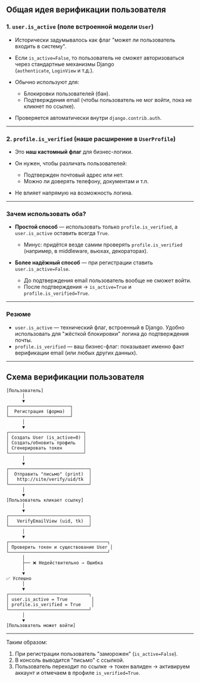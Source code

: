 ## Общая идея верификации пользователя

### 1. `user.is_active` (поле встроенной модели `User`)

* Исторически задумывалось как флаг "может ли пользователь входить в систему".
* Если `is_active=False`, то пользователь не сможет авторизоваться через стандартные механизмы Django  
  (`authenticate`, `LoginView` и т.д.).
* Обычно используют для:

  * Блокировки пользователей (бан).
  * Подтверждения email (чтобы пользователь не мог войти, пока не кликнет по ссылке).
* Проверяется автоматически внутри `django.contrib.auth`.

---

### 2. `profile.is_verified` (наше расширение в `UserProfile`)

* Это **наш кастомный флаг** для бизнес-логики.
* Он нужен, чтобы различать пользователей:

  * Подтвержден почтовый адрес или нет.
  * Можно ли доверять телефону, документам и т.п.
* Не влияет напрямую на возможность логина.

---

### Зачем использовать оба?

* **Простой способ** — использовать только `profile.is_verified`, а `user.is_active` оставить всегда `True`.

  * Минус: придётся везде самим проверять `profile.is_verified` (например, в middleware, вьюхах, декораторах).
* **Более надёжный способ** — при регистрации ставить `user.is_active=False`.

  * До подтверждения email пользователь вообще не сможет войти.
  * После подтверждения → `is_active=True` и `profile.is_verified=True`.

---

### Резюме

* `user.is_active` — технический флаг, встроенный в Django. Удобно использовать для "жёсткой блокировки" логина до подтверждения почты.
* `profile.is_verified` — ваш бизнес-флаг: показывает именно факт верификации email (или любых других данных).

---


## Схема верификации пользователя

```
[Пользователь] 
      │
      ▼
┌───────────────────────┐
│  Регистрация (форма)  │
└───────────────────────┘
      │
      ▼
┌────────────────────────────┐
│ Создать User (is_active=0) │
│ Создать/обновить профиль   │
│ Сгенерировать токен        │
└────────────────────────────┘
      │
      ▼
┌──────────────────────────────┐
│  Отправить "письмо" (print)  │
│   http://site/verify/uid/tk  │
└──────────────────────────────┘
      │
      ▼
[Пользователь кликает ссылку]
      │
      ▼
┌──────────────────────────────┐
│   VerifyEmailView (uid, tk)  │
└──────────────────────────────┘
      │
      ▼
┌─────────────────────────────────────┐
│ Проверить токен и существование User │
└─────────────────────────────────────┘
      │
      ├── ❌ Недействительно → Ошибка
      │
      ▼
✅ Успешно
      │
      ▼
┌──────────────────────────────┐
│ user.is_active = True         │
│ profile.is_verified = True    │
└──────────────────────────────┘
      │
      ▼
[Пользователь может войти]
```

---

Таким образом:

1. При регистрации пользователь "заморожен" (`is_active=False`).
2. В консоль выводится "письмо" с ссылкой.
3. Пользователь переходит по ссылке → токен валиден → активируем аккаунт и отмечаем в профиле `is_verified=True`.


